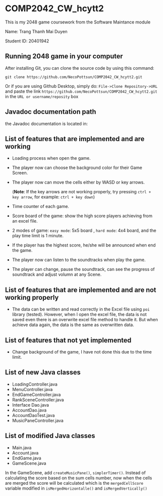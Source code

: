 # COMP2042_CW_hcytt2
This is my 2048 game coursework from the Software Maintance module

Name: Trang Thanh Mai Duyen

Student ID: 20401942

## Running 2048 game in your computer 

After installing Git, you can clone the source code by using this command:

``` 
git clone https://github.com/NecoPottsun/COMP2042_CW_hcytt2.git
```
Or if you are using Github Desktop, simply do: `File->Clone Repository->URL` and paste the link `https://github.com/NecoPottsun/COMP2042_CW_hcytt2.git` in the `URL or username/reposity` box

## Javadoc documentation path

the Javadoc documentation is located in:

## List of features that are implemented and are working

- Loading process when open the game.
- The player now can choose the background color for their Game Screen.
- The player now can move the cells either by WASD or key arrows.

  (**Note**: If the key arrows are not working properly, try pressing `ctrl + key arrow`, for example: `ctrl + key down`)
- Time counter of each game.
- Score board of the game: show the high score players achieving from an excel file.
- 2 modes of game: `easy mode`: 5x5 board , `hard mode`: 4x4 board, and the play time limit is 1 minute.
- If the player has the highest score, he/she will be announced when end the game.
- The player now can listen to the soundtracks when play the game.
- The player can change, pause the soundtrack, can see the progress of soundtrack and adjust volumn at any Scene.
## List of features that are implemented and are not working properly

- The data can be written and read correctly in the Excel file using `poi` library (tested). However, when I open the excel file, the data is not saved even there is an overwrite excel file method to handle it. But when achieve data again, the data is the same as overwritten data.

## List of features that not yet implemented

- Change background of the game, I have not done this due to the time limit.

## List of new Java classes

- LoadingController.java
- MenuController.java
- EndGameController.java
- RankSceneController.java
- Interface Dao<T>.java
- AccountDao.java
- AccountDaoTest.java 
- MusicPaneController.java

## List of modified Java classes 

- Main.java
- Account.java
- EndGame.java
- GameScene.java

In the GameScene, add `createMusicPane()`, `simplerTimer()`.
Instead of calculating the score based on the sum cells number, 
now when the cells are merged the score will be calculated which is the `mergedCellScore` variable modified in 
`isMergedHorizontalle()` and `isMergedVertically()`
